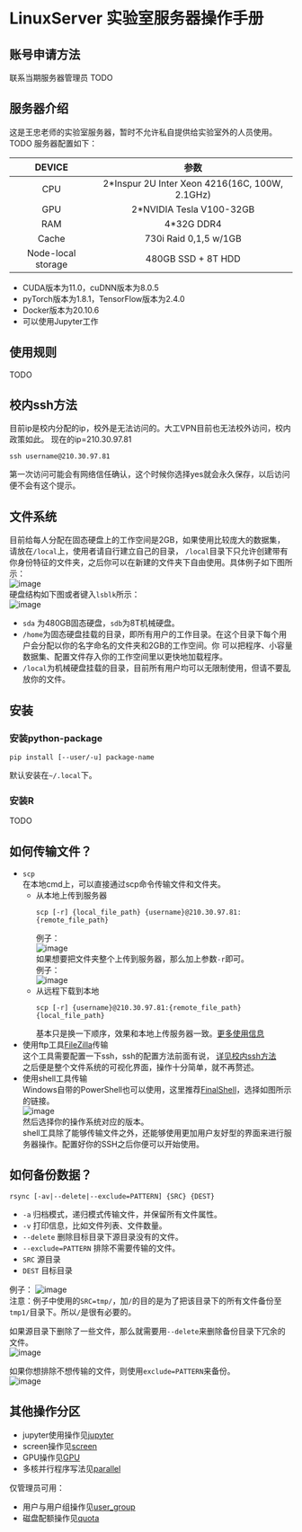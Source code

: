 # LinuxServer 实验室服务器操作手册

## 账号申请方法
联系当期服务器管理员
TODO

## 服务器介绍
这是王忠老师的实验室服务器，暂时不允许私自提供给实验室外的人员使用。TODO
服务器配置如下：

|        DEVICE      |                      参数                    |
|:------------------:|:--------------------------------------------:|
|         CPU        |2*Inspur 2U Inter Xeon 4216(16C, 100W, 2.1GHz)|
|         GPU        |            2*NVIDIA Tesla V100-32GB          |
|         RAM        |                   4*32G DDR4                 |
|        Cache       |              730i Raid 0,1,5 w/1GB           |
| Node-local storage |               480GB SSD + 8T HDD             |

- CUDA版本为11.0，cuDNN版本为8.0.5
- pyTorch版本为1.8.1，TensorFlow版本为2.4.0
- Docker版本为20.10.6
- 可以使用Jupyter工作

## 使用规则
TODO

## 校内ssh方法
目前ip是校内分配的ip，校外是无法访问的。大工VPN目前也无法校外访问，校内政策如此。
现在的ip=210.30.97.81  
```
ssh username@210.30.97.81
```
第一次访问可能会有网络信任确认，这个时候你选择yes就会永久保存，以后访问便不会有这个提示。

## 文件系统
目前给每人分配在固态硬盘上的工作空间是2GB，如果使用比较庞大的数据集，请放在`/local`上，使用者请自行建立自己的目录，
`/local`目录下只允许创建带有你身份特征的文件夹，之后你可以在新建的文件夹下自由使用。具体例子如下图所示：  
![image](pics/08.png)  
硬盘结构如下图或者键入`lsblk`所示：  
![image](pics/01.png)  
- `sda` 为480GB固态硬盘，`sdb`为8T机械硬盘。
- `/home`为固态硬盘挂载的目录，即所有用户的工作目录。在这个目录下每个用户会分配以你的名字命名的文件夹和2GB的工作空间。你
  可以把程序、小容量数据集、配置文件存入你的工作空间里以更快地加载程序。
- `/local`为机械硬盘挂载的目录，目前所有用户均可以无限制使用，但请不要乱放你的文件。

## 安装

### 安装python-package
```
pip install [--user/-u] package-name
```
默认安装在`~/.local`下。

### 安装R
TODO

## 如何传输文件？
- `scp`  
  在本地cmd上，可以直接通过scp命令传输文件和文件夹。
  - 从本地上传到服务器
    ```
    scp [-r] {local_file_path} {username}@210.30.97.81:{remote_file_path}
    ```
    例子：  
    ![image](pics/02.png)  
    如果想要把文件夹整个上传到服务器，那么加上参数`-r`即可。  
    例子：  
    ![image](pics/03.png)
  - 从远程下载到本地
    ```
    scp [-r] {username}@210.30.97.81:{remote_file_path} {local_file_path}
    ```
    基本只是换一下顺序，效果和本地上传服务器一致。[更多使用信息](https://www.runoob.com/linux/linux-comm-scp.html)
- 使用ftp工具[FileZilla](https://www.filezilla.cn/download/client)传输  
  这个工具需要配置一下ssh，ssh的配置方法前面有说，
  [详见校内ssh方法](https://github.com/wzhy2000/LinuxServer#%E6%A0%A1%E5%86%85ssh%E6%96%B9%E6%B3%95)  
  之后便是整个文件系统的可视化界面，操作十分简单，就不再赘述。
- 使用shell工具传输  
  Windows自带的PowerShell也可以使用，这里推荐[FinalShell](https://www.hostbuf.com)，选择如图所示的链接。  
  ![image](pics/04.png)  
  然后选择你的操作系统对应的版本。  
  shell工具除了能够传输文件之外，还能够使用更加用户友好型的界面来进行服务器操作。配置好你的SSH之后你便可以开始使用。

## 如何备份数据？
```
rsync [-av|--delete|--exclude=PATTERN] {SRC} {DEST}
```
- `-a` 归档模式，递归模式传输文件，并保留所有文件属性。
- `-v` 打印信息，比如文件列表、文件数量。
- `--delete` 删除目标目录下源目录没有的文件。
- `--exclude=PATTERN` 排除不需要传输的文件。
- `SRC` 源目录
- `DEST` 目标目录

例子： 
![image](pics/05.png)  
注意：例子中使用的`SRC=tmp/`，加`/`的目的是为了把该目录下的所有文件备份至`tmp1/`目录下。所以`/`是很有必要的。

如果源目录下删除了一些文件，那么就需要用`--delete`来删除备份目录下冗余的文件。  
![image](pics/06.png)  

如果你想排除不想传输的文件，则使用`exclude=PATTERN`来备份。  
![image](pics/07.png)


## 其他操作分区
- jupyter使用操作见[jupyter](https://github.com/wzhy2000/LinuxServer/tree/main/jupyter)
- screen操作见[screen](https://github.com/wzhy2000/LinuxServer/tree/main/screen)
- GPU操作见[GPU](https://github.com/wzhy2000/LinuxServer/tree/main/GPU)
- 多核并行程序写法见[parallel](https://github.com/wzhy2000/LinuxServer/tree/main/parallel)  
  
仅管理员可用：
- 用户与用户组操作见[user_group](https://github.com/wzhy2000/LinuxServer/tree/main/administrator/user_group)
- 磁盘配额操作见[quota](https://github.com/wzhy2000/LinuxServer/tree/main/administrator/quota)
